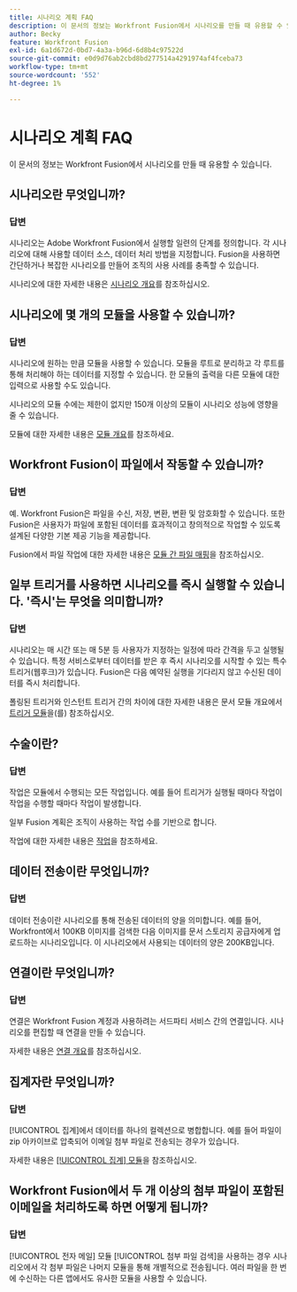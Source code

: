 ```yaml
---
title: 시나리오 계획 FAQ
description: 이 문서의 정보는 Workfront Fusion에서 시나리오를 만들 때 유용할 수 있습니다.
author: Becky
feature: Workfront Fusion
exl-id: 6a1d672d-0bd7-4a3a-b96d-6d8b4c97522d
source-git-commit: e0d9d76ab2cbd8bd277514a4291974af4fceba73
workflow-type: tm+mt
source-wordcount: '552'
ht-degree: 1%

---
```


# 시나리오 계획 FAQ

이 문서의 정보는 Workfront Fusion에서 시나리오를 만들 때 유용할 수 있습니다.

## 시나리오란 무엇입니까?

### 답변

시나리오는 Adobe Workfront Fusion에서 실행할 일련의 단계를 정의합니다. 각 시나리오에 대해 사용할 데이터 소스, 데이터 처리 방법을 지정합니다. Fusion을 사용하면 간단하거나 복잡한 시나리오를 만들어 조직의 사용 사례를 충족할 수 있습니다.

시나리오에 대한 자세한 내용은 [시나리오 개요](/help/workfront-fusion/get-started-with-fusion/understand-fusion/scenario-overview.md)를 참조하십시오.

## 시나리오에 몇 개의 모듈을 사용할 수 있습니까?

### 답변

시나리오에 원하는 만큼 모듈을 사용할 수 있습니다. 모듈을 루트로 분리하고 각 루트를 통해 처리해야 하는 데이터를 지정할 수 있습니다. 한 모듈의 출력을 다른 모듈에 대한 입력으로 사용할 수도 있습니다.

시나리오의 모듈 수에는 제한이 없지만 150개 이상의 모듈이 시나리오 성능에 영향을 줄 수 있습니다.

모듈에 대한 자세한 내용은 [모듈 개요](/help/workfront-fusion/get-started-with-fusion/understand-fusion/module-overview.md)를 참조하세요.

## Workfront Fusion이 파일에서 작동할 수 있습니까?

### 답변

예. Workfront Fusion은 파일을 수신, 저장, 변환, 변환 및 암호화할 수 있습니다. 또한 Fusion은 사용자가 파일에 포함된 데이터를 효과적이고 창의적으로 작업할 수 있도록 설계된 다양한 기본 제공 기능을 제공합니다.

Fusion에서 파일 작업에 대한 자세한 내용은 [모듈 간 파일 매핑](/help/workfront-fusion/create-scenarios/map-data/map-files.md)을 참조하십시오.

## 일부 트리거를 사용하면 시나리오를 즉시 실행할 수 있습니다. &#39;즉시&#39;는 무엇을 의미합니까?

### 답변

시나리오는 매 시간 또는 매 5분 등 사용자가 지정하는 일정에 따라 간격을 두고 실행될 수 있습니다. 특정 서비스로부터 데이터를 받은 후 즉시 시나리오를 시작할 수 있는 특수 트리거(웹후크)가 있습니다. Fusion은 다음 예약된 실행을 기다리지 않고 수신된 데이터를 즉시 처리합니다.

폴링된 트리거와 인스턴트 트리거 간의 차이에 대한 자세한 내용은 문서 모듈 개요에서 [트리거 모듈](/help/workfront-fusion/get-started-with-fusion/understand-fusion/module-overview.md#trigger-modules)을(를) 참조하십시오.

## 수술이란?

### 답변

작업은 모듈에서 수행되는 모든 작업입니다. 예를 들어 트리거가 실행될 때마다 작업이 작업을 수행할 때마다 작업이 발생합니다.

일부 Fusion 계획은 조직이 사용하는 작업 수를 기반으로 합니다.

작업에 대한 자세한 내용은 [작업](/help/workfront-fusion/set-up-and-manage-workfront-fusion/licensing-operations-overview/operations-in-workfront-fusion.md)을 참조하세요.

## 데이터 전송이란 무엇입니까?

### 답변

데이터 전송이란 시나리오를 통해 전송된 데이터의 양을 의미합니다. 예를 들어, Workfront에서 100KB 이미지를 검색한 다음 이미지를 문서 스토리지 공급자에게 업로드하는 시나리오입니다. 이 시나리오에서 사용되는 데이터의 양은 200KB입니다.

## 연결이란 무엇입니까?

### 답변

연결은 Workfront Fusion 계정과 사용하려는 서드파티 서비스 간의 연결입니다. 시나리오를 편집할 때 연결을 만들 수 있습니다.

자세한 내용은 [연결 개요](/help/workfront-fusion/get-started-with-fusion/understand-fusion/connection-overview.md)를 참조하십시오.

## 집계자란 무엇입니까?

### 답변

[!UICONTROL 집계]에서 데이터를 하나의 컬렉션으로 병합합니다. 예를 들어 파일이 zip 아카이브로 압축되어 이메일 첨부 파일로 전송되는 경우가 있습니다.

자세한 내용은 [[!UICONTROL 집계] 모듈](/help/workfront-fusion/references/modules/aggregator-module.md)을 참조하십시오.

## Workfront Fusion에서 두 개 이상의 첨부 파일이 포함된 이메일을 처리하도록 하면 어떻게 됩니까?

### 답변

[!UICONTROL 전자 메일] 모듈 [!UICONTROL 첨부 파일 검색]을 사용하는 경우 시나리오에서 각 첨부 파일은 나머지 모듈을 통해 개별적으로 전송됩니다. 여러 파일을 한 번에 수신하는 다른 앱에서도 유사한 모듈을 사용할 수 있습니다.
